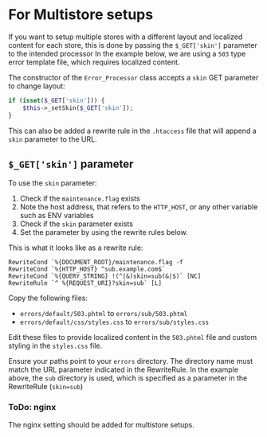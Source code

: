 # For Multistore setups

If you want to setup multiple stores with a different layout and localized content for each store, this is done by passing the `$_GET['skin']` parameter to the intended processor In the example below, we are using a `503` type error template file, which requires localized content.

The constructor of the `Error_Processor` class accepts a `skin` GET parameter to change layout:

```php
if (isset($_GET['skin'])) {
    $this->_setSkin($_GET['skin']);
}
```

This can also be added a rewrite rule in the `.htaccess` file that will append a `skin` parameter to the URL.

## `$_GET['skin']` parameter

To use the `skin` parameter:

1. Check if the `maintenance.flag` exists
1. Note the host address, that refers to the `HTTP_HOST`, or any other variable such as ENV variables
1. Check if the `skin` parameter exists
1. Set the parameter by using the rewrite rules below.

This is what it looks like as a rewrite rule:

```
RewriteCond `%{DOCUMENT_ROOT}/maintenance.flag -f
RewriteCond `%{HTTP_HOST} ^sub.example.com$`
RewriteCond `%{QUERY_STRING} !(^|&)skin=sub(&|$)` [NC]
RewriteRule `^ %{REQUEST_URI}?skin=sub` [L]
```

Copy the following files:

*  `errors/default/503.phtml` to `errors/sub/503.phtml`
*  `errors/default/css/styles.css` to `errors/sub/styles.css`

Edit these files to provide localized content in the `503.phtml` file and custom styling in the `styles.css` file.

Ensure your paths point to your `errors` directory. The directory name must match the URL parameter indicated in the RewriteRule. In the example above, the `sub` directory is used, which is specified as a parameter in the RewriteRule (`skin=sub`)

### ToDo: nginx
The nginx setting should be added for multistore setups.